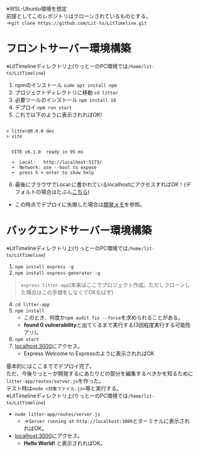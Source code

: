 ※WSL-Ubuntu環境を想定  
前提としてこのレポジトリはクローンされているものとする。  
→``git clone https://github.com/Lit-to/LitTimeline.git``  

# フロントサーバー環境構築
※LitTimelineディレクトリ上(りっとーのPC環境では``/home/lit-to/LitTimeline``)  
1.  npmのインストール ``sudo apt install npm``
2.  プロジェクトディレクトリに移動 ``cd litter``
3.  必要ツールのインストール ``npm install 18``
4.  デプロイ ``npm run start``
5.  これで以下のように表示されればOK!
```

> litter@0.0.0 dev
> vite


  VITE v6.1.0  ready in 95 ms

  ➜  Local:   http://localhost:5173/
  ➜  Network: use --host to expose
  ➜  press h + enter to show help
```
6.  最後にブラウザでLocal:に書かれているlocalhostにアクセスすればOK！(デフォルトの場合はたぶん[こちら]( http://localhost:5173 ))
-   この時点でデプロイに失敗した場合は[開発メモ](/note.md)を参照。

# バックエンドサーバー環境構築
※LitTimelineディレクトリ上(りっとーのPC環境では``/home/lit-to/LitTimeline``)
1.  ``npm install express -g``
2.  ``npm install express-generator -g``

> ``express litter-app``(本来はここでプロジェクト作成。ただしクローンした場合はこの手順をしなくてOKなはず)

4.  ``cd litter-app``
5.  ``npm install``
    -  このとき、何度か``npm audit fix --force``を求められることがある。
    -  **found 0 vulnerability**と出てくるまで実行する(3回程度実行する可能性アリ)。
6.  ``npm start``
7.  [localhost:3000](http://localhost:3000)にアクセス。
    -   Express Welcome to Expressのように表示されればOK

基本的にはここまででデプロイ完了。  
ただ、今後りっとーが開発するにあたりどの部分を編集するべきかを知るために``litter-app/routes/server.js``を作った。  
テスト時は``node <対象ファイル.js>``等と実行する。  
※LitTimelineディレクトリ上(りっとーのPC環境では``/home/lit-to/LitTimeline``)
-   ``node litter-app/routes/server.js``
    -   →``Server running at http://localhost:3000``とターミナルに表示されればOK。
-   [localhost:3000](http://localhost:3000)にアクセス。
    -   **Hello World!** と表示されればOK。
